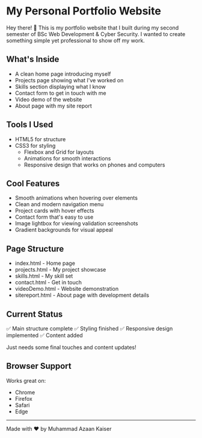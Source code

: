 # My Personal Portfolio Website

Hey there! 👋 This is my portfolio website that I built during my second semester of BSc Web Development & Cyber Security. I wanted to create something simple yet professional to show off my work.

## What's Inside
- A clean home page introducing myself
- Projects page showing what I've worked on
- Skills section displaying what I know
- Contact form to get in touch with me
- Video demo of the website
- About page with my site report

## Tools I Used
- HTML5 for structure
- CSS3 for styling
  - Flexbox and Grid for layouts
  - Animations for smooth interactions
  - Responsive design that works on phones and computers

## Cool Features
- Smooth animations when hovering over elements
- Clean and modern navigation menu
- Project cards with hover effects
- Contact form that's easy to use
- Image lightbox for viewing validation screenshots
- Gradient backgrounds for visual appeal

## Page Structure
- index.html - Home page
- projects.html - My project showcase
- skills.html - My skill set
- contact.html - Get in touch
- videoDemo.html - Website demonstration
- sitereport.html - About page with development details

## Current Status
✅ Main structure complete
✅ Styling finished
✅ Responsive design implemented
✅ Content added

Just needs some final touches and content updates!

## Browser Support
Works great on:
- Chrome
- Firefox
- Safari
- Edge

---
Made with ❤️ by Muhammad Azaan Kaiser